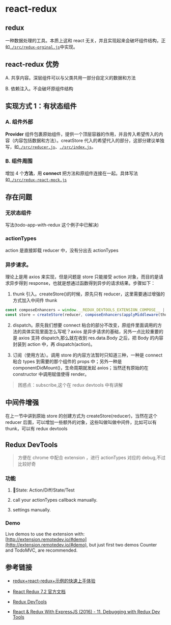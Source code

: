 # react-redux

## redux

一种数据处理的工具。本质上这和 react 无关，并且实现起来会破坏组件结构，正如[`./src/redux-orginal.js`](./src/redux-orginal.js)中实现。

## react-redux 优势

A. 共享内容。深层组件可以与父类共用一部分自定义的数据和方法

B. 依赖注入。不会破坏原组件结构

## 实现方式 1：有状态组件

### A. 组件外部

**Provider** 组件包裹原始组件，提供一个顶层容器的作用，并且传入希望传入的内容（内容包括数据和方法）。creatStore 代入的希望代入的部分，这部分建议单独写，如[`./src/reducer.js`](./src/reducer.js)、[`./src/index.js`](./src/index.js)。

### B. 组件周围

增加 4 个**方法**，用 **connect** 把方法和原组件连接在一起。具体写法如[`./src/redux-react-mock.js`](./src/redux-react-mock.js)

## 存在问题

### 无状态组件

写法(todo-app-with-redux 这个例子中已解决)

### actionTypes

action 是直接卸载 reducer 中，没有分出去 actionTypes

### 异步请求。

理论上是用 axios 来实现，但是问题是 store 只能接受 action 对象，而目的是请求异步得到 response，也就是想通过函数得到异步的请求结果。步骤如下：

1. thunk 引入。createStore()的时候，原先只有 reducer，这里需要通过增强的方式加入中间件 thunk

```javascript
const composeEnhancers = window.__REDUX_DEVTOOLS_EXTENSION_COMPOSE__ || compose;
const store = createStore(reducer, composeEnhancers(applyMiddleware(thunk)));
```

2. dispatch。原先我们想要 connect 粘合的部分不改变，原组件里面调用的方法的具体实现里面怎么写呢？axios 是异步请求的基础，另外一点比较重要的是 axios 支持 dispatch,那么就在收到 res.data.Body 之后，把 Body 的内容封装到 action 中，再 dispatch(action)。

3. 订阅（使用方法）。调用 store 的内容方法暂时只知道三种，一种是 connect 粘合 types 到需要的那个组件的 props 中；另外一种是 componentDidMount()，生命周期就发起 axios；当然还有原始的在 constructor 中调用赋值使得 render。

> 困惑点：subscribe,这个在 redux devtools 中有讲解

## 中间件增强

在上一节中讲到原始 store 的创建方式为 createStore(reducer)，当然在这个 reducer 后面，可以增加一些额外的对象，这些叫做叫做中间件，比如可以有 thunk，可以有 redux devtools

## Redux DevTools

> 方便在 chrome 中配合 extension ，进行 actionTypes 对应的 debug,不过比较好奇

### 功能

1. State: Action/Diff/State/Test

2. call your actionTypes callback manually.

3. settings manually.

### Demo

Live demos to use the extension with:[http://extension.remotedev.io/#demo](http://extension.remotedev.io/#demo), but just first two demos Counter and TodoMVC, are recommended.

## 参考链接

- [redux+react-redux+示例的快速上手体验](https://segmentfault.com/a/1190000015684895)

- [React Redux 7.2 官方文档](https://react-redux.js.org/introduction/quick-start)

- [Redux DevTools](http://extension.remotedev.io/)

- [React & Redux With ExpressJS (2016) - 11. Debugging with Redux Dev Tools](https://www.youtube.com/watch?v=6ygcbRpZFR4)

